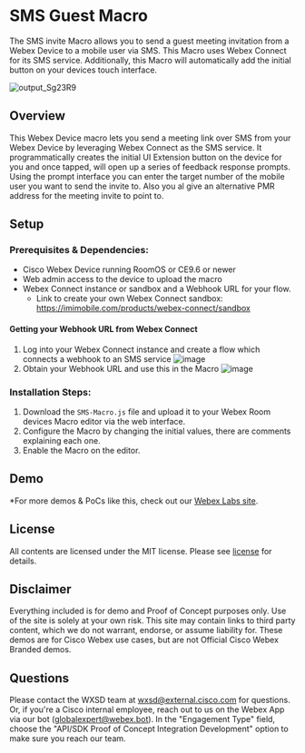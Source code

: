 # SMS Guest Macro

The SMS invite Macro allows you to send a guest meeting invitation from a Webex Device to a mobile user via SMS. This Macro uses Webex Connect for its SMS service. Additionally, this Macro will automatically add the initial button on your devices touch interface.

![output_Sg23R9](https://user-images.githubusercontent.com/21026209/161605701-a4d3b36a-a63a-47f1-8cdb-28560accca07.gif)

## Overview

This Webex Device macro lets you send a meeting link over SMS from your Webex Device by leveraging Webex Connect as the SMS service. It programmatically creates the initial UI Extension button on the device for you and once tapped, will open up a series of feedback response prompts. Using the prompt interface you can enter the target number of the mobile user you want to send the invite to. Also you al give an alternative PMR address for the meeting invite to point to.

## Setup

### Prerequisites & Dependencies: 

- Cisco Webex Device running RoomOS or CE9.6 or newer
- Web admin access to the device to upload the macro
- Webex Connect instance or sandbox and a Webhook URL for your flow.
  - Link to create your own Webex Connect sandbox: https://imimobile.com/products/webex-connect/sandbox

#### Getting your Webhook URL from Webex Connect

1. Log into your Webex Connect instance and create a flow which connects a webhook to an SMS service
![image](https://user-images.githubusercontent.com/21026209/135327888-da36290f-2b67-44ea-baec-6881695ca287.png)
2. Obtain your Webhook URL and use this in the Macro
![image](https://user-images.githubusercontent.com/21026209/135330888-bbfca70b-8d70-4e47-9afa-345e81d64791.png)

### Installation Steps:

1. Download the ``SMS-Macro.js`` file and upload it to your Webex Room devices Macro editor via the web interface.
2. Configure the Macro by changing the initial values, there are comments explaining each one.
3. Enable the Macro on the editor.

## Demo

*For more demos & PoCs like this, check out our [Webex Labs site](https://collabtoolbox.cisco.com/webex-labs).


## License

All contents are licensed under the MIT license. Please see [license](LICENSE) for details.


## Disclaimer

Everything included is for demo and Proof of Concept purposes only. Use of the site is solely at your own risk. This site may contain links to third party content, which we do not warrant, endorse, or assume liability for. These demos are for Cisco Webex use cases, but are not Official Cisco Webex Branded demos.


## Questions
Please contact the WXSD team at [wxsd@external.cisco.com](mailto:wxsd@external.cisco.com?subject=guest-sms-macro) for questions. Or, if you're a Cisco internal employee, reach out to us on the Webex App via our bot (globalexpert@webex.bot). In the "Engagement Type" field, choose the "API/SDK Proof of Concept Integration Development" option to make sure you reach our team. 
